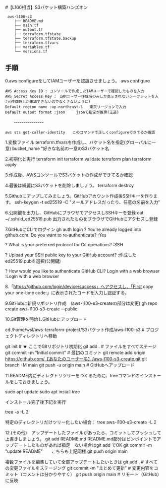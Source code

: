 #【L100相当】S3バケット構築ハンズオン

```
 aws-l100-s3
    ├── README.md
    ├── main.tf
    ├── output.tf
    ├── terraform.tfstate
    ├── terraform.tfstate.backup
    ├── terraform.tfvars
    ├── variables.tf
    └── versions.tf
 ```

##  手順

0.aws configureをしてIAMユーザーを認識させましょう。
    aws configure

    AWS Access Key ID : コンソールで作成したIAMユーザーで確認したものを入力
    AWS Secret Access Key :　IAMユーザー作成時のみしか表示されないシークレットを入力(作成時しか確認できないのでなくさないように)　 
    Default region name :ap-northeast-1   東京リージョンで入力 
    Default output format :json     jsonで指定が推奨(王道)

　　---------------
    
    aws sts get-caller-identity　　このコマンドで正しくconfigureできてるか確認


1.変数ファイル  terraform.tfvarsを作成し、バケット名を指定(グローバルに一意)
    bucket_name "好きな名前の一意のS3バケット名

2.初期化と実行
    terraform init
    terraform validate
    terraform plan
    terraform apply

3.作成後、AWSコンソールでS3バケットの作成ができてるか確認

4.最後は綺麗にS3バケットを削除しましょう。
    terraform destroy

5.Githubにアップしてみましょう。GitHubアカウント作成後SSHキーを作ります。
    ssh-keygen -t ed25519 -C "メールアドレスだったり、任意の名前を入力"

6.公開鍵を出力し、GitHubにブラウザでアクセスしSSHキーを登録
    cat ~/.ssh/id_ed25519.pub
    出力されたものをブラウザでGitHubにアクセスし登録

7.GitHubにCLIでログイン
    gh auth login
? You're already logged into github.com. Do you want to re-authenticate? 
:Yes

? What is your preferred protocol for Git operations? 
:SSH

? Upload your SSH public key to your GitHub account?
:作成したed25519.pubを選択(公開鍵)

? How would you like to authenticate GitHub CLI? Login with a web browser
:Login with a web browser

8.「https://github.com/login/device/success」へアクセスし、「First copy your one-time code:」に表示されたコードを入力し認証する。

9.GitHubに新規リポジトリ作成　(aws-l100-s3-createの部分は変更)
gh repo create aws-l100-s3-create --public

10.Git管理を開始しGitHubにアップロード

cd /home/wsl/aws-terraform-project/S3バケット作成/aws-l100-s3  # プロジェクトディレクトリへ移動

git init                       # ★ ここでGitリポジトリ初期化
git add .                      # ファイルをすべてステージ
git commit -m "Initial commit" # 最初のコミット
git remote add origin https://github.com/【あなたのユーザー名】/aws-l100-s3-create.git
git branch -M main
git push -u origin main        # GitHubへアップロード


11.README内にディレクトリツリーをつくるために、treeコマンドのインストールをしておきましょう。

sudo apt update
sudo apt install tree

インストール完了後下記を実行

tree -a -L 2

特定のディレクトリだけツリー化したい場合：
tree aws-l100-s3-create -L 2


12.(その他)　アップデートしたファイルがあったら、コミットしてプッシュして上書きしましょう。
git add README.md       README.md部分はピンポイントでアップデートしたものがあれば指定　ない場合はgit add でOK
git commit -m "update README"　　こちらも上記同様
git push origin main

複数ファイルを編集していて全部アップデートしたいときは
git add .                # すべての変更ファイルをステージング
git commit -m "まとめて更新"  # 変更内容をコミット（コメントは分かりやすく）
git push origin main     # リモート（GitHub）に反映
